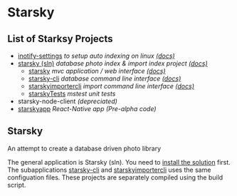 # Starsky
## List of Starksy Projects
 - [inotify-settings](inotify-settings) _to setup auto indexing on linux [(docs)](inotify-settings/readme.md)_
 - [starsky (sln)](starsky) _database photo index & import index project [(docs)](starsky/readme.md)_
   - [starsky](starsky/starsky)  _mvc application / web interface [(docs)](starsky/starsky/readme.md)_
   - [starsky-cli](starsky/starsky-cli)  _database command line interface [(docs)](starsky/starsky-cli/readme.md)_
   - [starskyimportercli](starsky/starskyimportercli)  _import command line interface [(docs)](starsky/starskyimportercli/readme.md)_
   - [starskyTests](starsky/starskyTests)  _mstest unit tests_
 - starsky-node-client  _(depreciated)_
 - [starskyapp](starskyapp) _React-Native app (Pre-alpha code)_

## Starsky   
An attempt to create a database driven photo library

The general application is Starsky (sln). You need to [install the solution](starsky/readme.md) first. The subapplications
[starsky-cli](starsky/starsky-cli/readme.md)  and [starskyimportercli](starsky/starskyimportercli/readme.md) uses the same configuation files. These projects are separately compiled using the build script.
